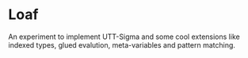 # Loaf

An experiment to implement UTT-Sigma and some cool extensions like
indexed types, glued evalution, meta-variables and pattern matching.